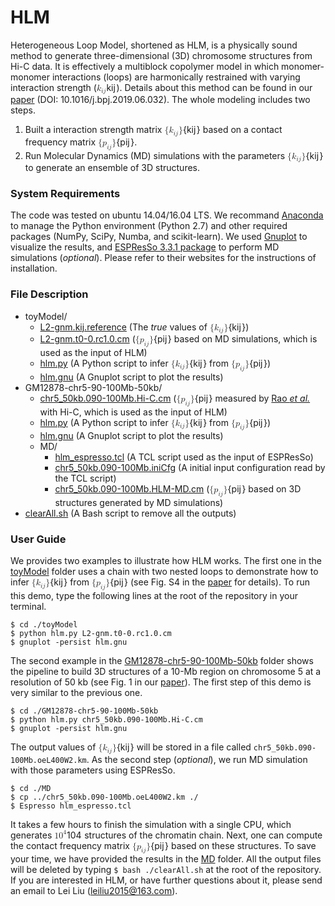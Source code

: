 <!DOCTYPE html>
<html>

<head>
  <meta charset="utf-8">
  <meta name="viewport" content="width=device-width, initial-scale=1.0">
  <title>README.md</title>
  <link rel="stylesheet" href="https://stackedit.io/style.css" />
</head>

<body class="stackedit">
  <div class="stackedit__html"><h1 id="hlm">HLM</h1>
<p>Heterogeneous Loop Model, shortened as HLM, is a physically sound method to generate three-dimensional (3D) chromosome structures from Hi-C data. It is effectively a multiblock copolymer model in which monomer-monomer interactions (loops) are harmonically restrained with varying interaction strength (<span class="katex--inline"><span class="katex"><span class="katex-mathml"><math><semantics><mrow><msub><mi>k</mi><mrow><mi>i</mi><mi>j</mi></mrow></msub></mrow><annotation encoding="application/x-tex">k_{ij}</annotation></semantics></math></span><span class="katex-html" aria-hidden="true"><span class="base"><span class="strut" style="height: 0.980548em; vertical-align: -0.286108em;"></span><span class="mord"><span style="margin-right: 0.03148em;" class="mord mathdefault">k</span><span class="msupsub"><span class="vlist-t vlist-t2"><span class="vlist-r"><span class="vlist" style="height: 0.311664em;"><span class="" style="top: -2.55em; margin-left: -0.03148em; margin-right: 0.05em;"><span class="pstrut" style="height: 2.7em;"></span><span class="sizing reset-size6 size3 mtight"><span class="mord mtight"><span class="mord mathdefault mtight">i</span><span style="margin-right: 0.05724em;" class="mord mathdefault mtight">j</span></span></span></span></span><span class="vlist-s">​</span></span><span class="vlist-r"><span class="vlist" style="height: 0.286108em;"><span class=""></span></span></span></span></span></span></span></span></span></span>). Details about this method can be found in our <a href="https://www.cell.com/biophysj/fulltext/S0006-3495(19)30540-5">paper</a> (DOI: 10.1016/j.bpj.2019.06.032). The whole modeling includes two steps.</p>
<ol>
<li>Built a interaction strength matrix <span class="katex--inline"><span class="katex"><span class="katex-mathml"><math><semantics><mrow><mo stretchy="false">{</mo><msub><mi>k</mi><mrow><mi>i</mi><mi>j</mi></mrow></msub><mo stretchy="false">}</mo></mrow><annotation encoding="application/x-tex">\{k_{ij}\}</annotation></semantics></math></span><span class="katex-html" aria-hidden="true"><span class="base"><span class="strut" style="height: 1.03611em; vertical-align: -0.286108em;"></span><span class="mopen">{</span><span class="mord"><span style="margin-right: 0.03148em;" class="mord mathdefault">k</span><span class="msupsub"><span class="vlist-t vlist-t2"><span class="vlist-r"><span class="vlist" style="height: 0.311664em;"><span class="" style="top: -2.55em; margin-left: -0.03148em; margin-right: 0.05em;"><span class="pstrut" style="height: 2.7em;"></span><span class="sizing reset-size6 size3 mtight"><span class="mord mtight"><span class="mord mathdefault mtight">i</span><span style="margin-right: 0.05724em;" class="mord mathdefault mtight">j</span></span></span></span></span><span class="vlist-s">​</span></span><span class="vlist-r"><span class="vlist" style="height: 0.286108em;"><span class=""></span></span></span></span></span></span><span class="mclose">}</span></span></span></span></span> based on a contact frequency matrix <span class="katex--inline"><span class="katex"><span class="katex-mathml"><math><semantics><mrow><mo stretchy="false">{</mo><msub><mi>p</mi><mrow><mi>i</mi><mi>j</mi></mrow></msub><mo stretchy="false">}</mo></mrow><annotation encoding="application/x-tex">\{p_{ij}\}</annotation></semantics></math></span><span class="katex-html" aria-hidden="true"><span class="base"><span class="strut" style="height: 1.03611em; vertical-align: -0.286108em;"></span><span class="mopen">{</span><span class="mord"><span class="mord mathdefault">p</span><span class="msupsub"><span class="vlist-t vlist-t2"><span class="vlist-r"><span class="vlist" style="height: 0.311664em;"><span class="" style="top: -2.55em; margin-left: 0em; margin-right: 0.05em;"><span class="pstrut" style="height: 2.7em;"></span><span class="sizing reset-size6 size3 mtight"><span class="mord mtight"><span class="mord mathdefault mtight">i</span><span style="margin-right: 0.05724em;" class="mord mathdefault mtight">j</span></span></span></span></span><span class="vlist-s">​</span></span><span class="vlist-r"><span class="vlist" style="height: 0.286108em;"><span class=""></span></span></span></span></span></span><span class="mclose">}</span></span></span></span></span>.</li>
<li>Run Molecular Dynamics (MD) simulations with the parameters <span class="katex--inline"><span class="katex"><span class="katex-mathml"><math><semantics><mrow><mo stretchy="false">{</mo><msub><mi>k</mi><mrow><mi>i</mi><mi>j</mi></mrow></msub><mo stretchy="false">}</mo></mrow><annotation encoding="application/x-tex">\{k_{ij}\}</annotation></semantics></math></span><span class="katex-html" aria-hidden="true"><span class="base"><span class="strut" style="height: 1.03611em; vertical-align: -0.286108em;"></span><span class="mopen">{</span><span class="mord"><span style="margin-right: 0.03148em;" class="mord mathdefault">k</span><span class="msupsub"><span class="vlist-t vlist-t2"><span class="vlist-r"><span class="vlist" style="height: 0.311664em;"><span class="" style="top: -2.55em; margin-left: -0.03148em; margin-right: 0.05em;"><span class="pstrut" style="height: 2.7em;"></span><span class="sizing reset-size6 size3 mtight"><span class="mord mtight"><span class="mord mathdefault mtight">i</span><span style="margin-right: 0.05724em;" class="mord mathdefault mtight">j</span></span></span></span></span><span class="vlist-s">​</span></span><span class="vlist-r"><span class="vlist" style="height: 0.286108em;"><span class=""></span></span></span></span></span></span><span class="mclose">}</span></span></span></span></span> to generate an ensemble of 3D structures.</li>
</ol>
<h3 id="system-requirements">System Requirements</h3>
<p>The code was tested on ubuntu 14.04/16.04 LTS. We recommand <a href="https://www.anaconda.com/distribution/">Anaconda</a> to manage the Python environment (Python 2.7) and other required packages (NumPy, SciPy, Numba, and scikit-learn). We used <a href="gnuplot.sourceforge.net">Gnuplot</a> to visualize the results, and <a href="http://espressomd.org/wordpress/">ESPResSo 3.3.1 package</a> to perform MD simulations (<em>optional</em>). Please refer to their websites for the instructions of installation.</p>
<h3 id="file-description">File Description</h3>
<ul>
<li>toyModel/
<ul>
<li><a href="toyModel/L2-gnm.kij.reference">L2-gnm.kij.reference</a> (The <em>true</em> values of <span class="katex--inline"><span class="katex"><span class="katex-mathml"><math><semantics><mrow><mo stretchy="false">{</mo><msub><mi>k</mi><mrow><mi>i</mi><mi>j</mi></mrow></msub><mo stretchy="false">}</mo></mrow><annotation encoding="application/x-tex">\{k_{ij}\}</annotation></semantics></math></span><span class="katex-html" aria-hidden="true"><span class="base"><span class="strut" style="height: 1.03611em; vertical-align: -0.286108em;"></span><span class="mopen">{</span><span class="mord"><span style="margin-right: 0.03148em;" class="mord mathdefault">k</span><span class="msupsub"><span class="vlist-t vlist-t2"><span class="vlist-r"><span class="vlist" style="height: 0.311664em;"><span class="" style="top: -2.55em; margin-left: -0.03148em; margin-right: 0.05em;"><span class="pstrut" style="height: 2.7em;"></span><span class="sizing reset-size6 size3 mtight"><span class="mord mtight"><span class="mord mathdefault mtight">i</span><span style="margin-right: 0.05724em;" class="mord mathdefault mtight">j</span></span></span></span></span><span class="vlist-s">​</span></span><span class="vlist-r"><span class="vlist" style="height: 0.286108em;"><span class=""></span></span></span></span></span></span><span class="mclose">}</span></span></span></span></span>)</li>
<li><a href="toyModel/L2-gnm.t0-0.rc1.0.cm">L2-gnm.t0-0.rc1.0.cm</a> (<span class="katex--inline"><span class="katex"><span class="katex-mathml"><math><semantics><mrow><mo stretchy="false">{</mo><msub><mi>p</mi><mrow><mi>i</mi><mi>j</mi></mrow></msub><mo stretchy="false">}</mo></mrow><annotation encoding="application/x-tex">\{p_{ij}\}</annotation></semantics></math></span><span class="katex-html" aria-hidden="true"><span class="base"><span class="strut" style="height: 1.03611em; vertical-align: -0.286108em;"></span><span class="mopen">{</span><span class="mord"><span class="mord mathdefault">p</span><span class="msupsub"><span class="vlist-t vlist-t2"><span class="vlist-r"><span class="vlist" style="height: 0.311664em;"><span class="" style="top: -2.55em; margin-left: 0em; margin-right: 0.05em;"><span class="pstrut" style="height: 2.7em;"></span><span class="sizing reset-size6 size3 mtight"><span class="mord mtight"><span class="mord mathdefault mtight">i</span><span style="margin-right: 0.05724em;" class="mord mathdefault mtight">j</span></span></span></span></span><span class="vlist-s">​</span></span><span class="vlist-r"><span class="vlist" style="height: 0.286108em;"><span class=""></span></span></span></span></span></span><span class="mclose">}</span></span></span></span></span> based on MD simulations, which is used as the input of HLM)</li>
<li><a href="toyModel/hlm.py">hlm.py</a> (A Python script to infer <span class="katex--inline"><span class="katex"><span class="katex-mathml"><math><semantics><mrow><mo stretchy="false">{</mo><msub><mi>k</mi><mrow><mi>i</mi><mi>j</mi></mrow></msub><mo stretchy="false">}</mo></mrow><annotation encoding="application/x-tex">\{k_{ij}\}</annotation></semantics></math></span><span class="katex-html" aria-hidden="true"><span class="base"><span class="strut" style="height: 1.03611em; vertical-align: -0.286108em;"></span><span class="mopen">{</span><span class="mord"><span style="margin-right: 0.03148em;" class="mord mathdefault">k</span><span class="msupsub"><span class="vlist-t vlist-t2"><span class="vlist-r"><span class="vlist" style="height: 0.311664em;"><span class="" style="top: -2.55em; margin-left: -0.03148em; margin-right: 0.05em;"><span class="pstrut" style="height: 2.7em;"></span><span class="sizing reset-size6 size3 mtight"><span class="mord mtight"><span class="mord mathdefault mtight">i</span><span style="margin-right: 0.05724em;" class="mord mathdefault mtight">j</span></span></span></span></span><span class="vlist-s">​</span></span><span class="vlist-r"><span class="vlist" style="height: 0.286108em;"><span class=""></span></span></span></span></span></span><span class="mclose">}</span></span></span></span></span> from <span class="katex--inline"><span class="katex"><span class="katex-mathml"><math><semantics><mrow><mo stretchy="false">{</mo><msub><mi>p</mi><mrow><mi>i</mi><mi>j</mi></mrow></msub><mo stretchy="false">}</mo></mrow><annotation encoding="application/x-tex">\{p_{ij}\}</annotation></semantics></math></span><span class="katex-html" aria-hidden="true"><span class="base"><span class="strut" style="height: 1.03611em; vertical-align: -0.286108em;"></span><span class="mopen">{</span><span class="mord"><span class="mord mathdefault">p</span><span class="msupsub"><span class="vlist-t vlist-t2"><span class="vlist-r"><span class="vlist" style="height: 0.311664em;"><span class="" style="top: -2.55em; margin-left: 0em; margin-right: 0.05em;"><span class="pstrut" style="height: 2.7em;"></span><span class="sizing reset-size6 size3 mtight"><span class="mord mtight"><span class="mord mathdefault mtight">i</span><span style="margin-right: 0.05724em;" class="mord mathdefault mtight">j</span></span></span></span></span><span class="vlist-s">​</span></span><span class="vlist-r"><span class="vlist" style="height: 0.286108em;"><span class=""></span></span></span></span></span></span><span class="mclose">}</span></span></span></span></span>)</li>
<li><a href="toyModel/hlm.gnu">hlm.gnu</a> (A Gnuplot script to plot the results)</li>
</ul>
</li>
<li>GM12878-chr5-90-100Mb-50kb/
<ul>
<li><a href="GM12878-chr5-90-100Mb-50kb/chr5_50kb.090-100Mb.Hi-C.cm">chr5_50kb.090-100Mb.Hi-C.cm</a> (<span class="katex--inline"><span class="katex"><span class="katex-mathml"><math><semantics><mrow><mo stretchy="false">{</mo><msub><mi>p</mi><mrow><mi>i</mi><mi>j</mi></mrow></msub><mo stretchy="false">}</mo></mrow><annotation encoding="application/x-tex">\{p_{ij}\}</annotation></semantics></math></span><span class="katex-html" aria-hidden="true"><span class="base"><span class="strut" style="height: 1.03611em; vertical-align: -0.286108em;"></span><span class="mopen">{</span><span class="mord"><span class="mord mathdefault">p</span><span class="msupsub"><span class="vlist-t vlist-t2"><span class="vlist-r"><span class="vlist" style="height: 0.311664em;"><span class="" style="top: -2.55em; margin-left: 0em; margin-right: 0.05em;"><span class="pstrut" style="height: 2.7em;"></span><span class="sizing reset-size6 size3 mtight"><span class="mord mtight"><span class="mord mathdefault mtight">i</span><span style="margin-right: 0.05724em;" class="mord mathdefault mtight">j</span></span></span></span></span><span class="vlist-s">​</span></span><span class="vlist-r"><span class="vlist" style="height: 0.286108em;"><span class=""></span></span></span></span></span></span><span class="mclose">}</span></span></span></span></span> measured by <a href="https://www.cell.com/cell/fulltext/S0092-8674(14)01497-4?_returnURL=https%3A%2F%2Flinkinghub.elsevier.com%2Fretrieve%2Fpii%2FS0092867414014974%3Fshowall%3Dtrue">Rao <em>et al.</em></a> with Hi-C, which is used as the input of HLM)</li>
<li><a href="GM12878-chr5-90-100Mb-50kb/hlm.py">hlm.py</a> (A Python script to infer <span class="katex--inline"><span class="katex"><span class="katex-mathml"><math><semantics><mrow><mo stretchy="false">{</mo><msub><mi>k</mi><mrow><mi>i</mi><mi>j</mi></mrow></msub><mo stretchy="false">}</mo></mrow><annotation encoding="application/x-tex">\{k_{ij}\}</annotation></semantics></math></span><span class="katex-html" aria-hidden="true"><span class="base"><span class="strut" style="height: 1.03611em; vertical-align: -0.286108em;"></span><span class="mopen">{</span><span class="mord"><span style="margin-right: 0.03148em;" class="mord mathdefault">k</span><span class="msupsub"><span class="vlist-t vlist-t2"><span class="vlist-r"><span class="vlist" style="height: 0.311664em;"><span class="" style="top: -2.55em; margin-left: -0.03148em; margin-right: 0.05em;"><span class="pstrut" style="height: 2.7em;"></span><span class="sizing reset-size6 size3 mtight"><span class="mord mtight"><span class="mord mathdefault mtight">i</span><span style="margin-right: 0.05724em;" class="mord mathdefault mtight">j</span></span></span></span></span><span class="vlist-s">​</span></span><span class="vlist-r"><span class="vlist" style="height: 0.286108em;"><span class=""></span></span></span></span></span></span><span class="mclose">}</span></span></span></span></span> from <span class="katex--inline"><span class="katex"><span class="katex-mathml"><math><semantics><mrow><mo stretchy="false">{</mo><msub><mi>p</mi><mrow><mi>i</mi><mi>j</mi></mrow></msub><mo stretchy="false">}</mo></mrow><annotation encoding="application/x-tex">\{p_{ij}\}</annotation></semantics></math></span><span class="katex-html" aria-hidden="true"><span class="base"><span class="strut" style="height: 1.03611em; vertical-align: -0.286108em;"></span><span class="mopen">{</span><span class="mord"><span class="mord mathdefault">p</span><span class="msupsub"><span class="vlist-t vlist-t2"><span class="vlist-r"><span class="vlist" style="height: 0.311664em;"><span class="" style="top: -2.55em; margin-left: 0em; margin-right: 0.05em;"><span class="pstrut" style="height: 2.7em;"></span><span class="sizing reset-size6 size3 mtight"><span class="mord mtight"><span class="mord mathdefault mtight">i</span><span style="margin-right: 0.05724em;" class="mord mathdefault mtight">j</span></span></span></span></span><span class="vlist-s">​</span></span><span class="vlist-r"><span class="vlist" style="height: 0.286108em;"><span class=""></span></span></span></span></span></span><span class="mclose">}</span></span></span></span></span>)</li>
<li><a href="GM12878-chr5-90-100Mb-50kb/hlm.gnu">hlm.gnu</a> (A Gnuplot script to plot the results)</li>
<li>MD/
<ul>
<li><a href="GM12878-chr5-90-100Mb-50kb/MD/hlm_espresso.tcl">hlm_espresso.tcl</a> (A TCL script used as the input of ESPResSo)</li>
<li><a href="GM12878-chr5-90-100Mb-50kb/MD/chr5_50kb.090-100Mb.iniCfg">chr5_50kb.090-100Mb.iniCfg</a> (A initial input configuration read by the TCL script)</li>
<li><a href="GM12878-chr5-90-100Mb-50kb/MD/chr5_50kb.090-100Mb.HLM-MD.cm">chr5_50kb.090-100Mb.HLM-MD.cm</a> (<span class="katex--inline"><span class="katex"><span class="katex-mathml"><math><semantics><mrow><mo stretchy="false">{</mo><msub><mi>p</mi><mrow><mi>i</mi><mi>j</mi></mrow></msub><mo stretchy="false">}</mo></mrow><annotation encoding="application/x-tex">\{p_{ij}\}</annotation></semantics></math></span><span class="katex-html" aria-hidden="true"><span class="base"><span class="strut" style="height: 1.03611em; vertical-align: -0.286108em;"></span><span class="mopen">{</span><span class="mord"><span class="mord mathdefault">p</span><span class="msupsub"><span class="vlist-t vlist-t2"><span class="vlist-r"><span class="vlist" style="height: 0.311664em;"><span class="" style="top: -2.55em; margin-left: 0em; margin-right: 0.05em;"><span class="pstrut" style="height: 2.7em;"></span><span class="sizing reset-size6 size3 mtight"><span class="mord mtight"><span class="mord mathdefault mtight">i</span><span style="margin-right: 0.05724em;" class="mord mathdefault mtight">j</span></span></span></span></span><span class="vlist-s">​</span></span><span class="vlist-r"><span class="vlist" style="height: 0.286108em;"><span class=""></span></span></span></span></span></span><span class="mclose">}</span></span></span></span></span> based on 3D structures generated by MD simulations)</li>
</ul>
</li>
</ul>
</li>
<li><a href="clearAll.sh">clearAll.sh</a> (A Bash script to remove all the outputs)</li>
</ul>
<h3 id="user-guide">User Guide</h3>
<p>We provides two examples to illustrate how HLM works. The first one in the <a href="toyModel/">toyModel</a> folder uses a chain with two nested loops to demonstrate how to infer <span class="katex--inline"><span class="katex"><span class="katex-mathml"><math><semantics><mrow><mo stretchy="false">{</mo><msub><mi>k</mi><mrow><mi>i</mi><mi>j</mi></mrow></msub><mo stretchy="false">}</mo></mrow><annotation encoding="application/x-tex">\{k_{ij}\}</annotation></semantics></math></span><span class="katex-html" aria-hidden="true"><span class="base"><span class="strut" style="height: 1.03611em; vertical-align: -0.286108em;"></span><span class="mopen">{</span><span class="mord"><span style="margin-right: 0.03148em;" class="mord mathdefault">k</span><span class="msupsub"><span class="vlist-t vlist-t2"><span class="vlist-r"><span class="vlist" style="height: 0.311664em;"><span class="" style="top: -2.55em; margin-left: -0.03148em; margin-right: 0.05em;"><span class="pstrut" style="height: 2.7em;"></span><span class="sizing reset-size6 size3 mtight"><span class="mord mtight"><span class="mord mathdefault mtight">i</span><span style="margin-right: 0.05724em;" class="mord mathdefault mtight">j</span></span></span></span></span><span class="vlist-s">​</span></span><span class="vlist-r"><span class="vlist" style="height: 0.286108em;"><span class=""></span></span></span></span></span></span><span class="mclose">}</span></span></span></span></span> from <span class="katex--inline"><span class="katex"><span class="katex-mathml"><math><semantics><mrow><mo stretchy="false">{</mo><msub><mi>p</mi><mrow><mi>i</mi><mi>j</mi></mrow></msub><mo stretchy="false">}</mo></mrow><annotation encoding="application/x-tex">\{p_{ij}\}</annotation></semantics></math></span><span class="katex-html" aria-hidden="true"><span class="base"><span class="strut" style="height: 1.03611em; vertical-align: -0.286108em;"></span><span class="mopen">{</span><span class="mord"><span class="mord mathdefault">p</span><span class="msupsub"><span class="vlist-t vlist-t2"><span class="vlist-r"><span class="vlist" style="height: 0.311664em;"><span class="" style="top: -2.55em; margin-left: 0em; margin-right: 0.05em;"><span class="pstrut" style="height: 2.7em;"></span><span class="sizing reset-size6 size3 mtight"><span class="mord mtight"><span class="mord mathdefault mtight">i</span><span style="margin-right: 0.05724em;" class="mord mathdefault mtight">j</span></span></span></span></span><span class="vlist-s">​</span></span><span class="vlist-r"><span class="vlist" style="height: 0.286108em;"><span class=""></span></span></span></span></span></span><span class="mclose">}</span></span></span></span></span> (see Fig. S4 in the <a href="https://www.cell.com/biophysj/fulltext/S0006-3495(19)30540-5">paper</a> for details). To run this demo, type the following lines at the root of the repository in your terminal.</p>
<pre><code>$ cd ./toyModel
$ python hlm.py L2-gnm.t0-0.rc1.0.cm
$ gnuplot -persist hlm.gnu
</code></pre>
<p>The second example in the <a href="GM12878-chr5-90-100Mb-50kb/">GM12878-chr5-90-100Mb-50kb</a> folder shows the pipeline to build 3D structures of a 10-Mb region on chromosome 5 at a resolution of 50 kb (see Fig. 1 in our <a href="https://www.cell.com/biophysj/fulltext/S0006-3495(19)30540-5">paper</a>). The first step of this demo is very similar to the previous one.</p>
<pre><code>$ cd ./GM12878-chr5-90-100Mb-50kb
$ python hlm.py chr5_50kb.090-100Mb.Hi-C.cm
$ gnuplot -persist hlm.gnu
</code></pre>
<p>The output values of <span class="katex--inline"><span class="katex"><span class="katex-mathml"><math><semantics><mrow><mo stretchy="false">{</mo><msub><mi>k</mi><mrow><mi>i</mi><mi>j</mi></mrow></msub><mo stretchy="false">}</mo></mrow><annotation encoding="application/x-tex">\{k_{ij}\}</annotation></semantics></math></span><span class="katex-html" aria-hidden="true"><span class="base"><span class="strut" style="height: 1.03611em; vertical-align: -0.286108em;"></span><span class="mopen">{</span><span class="mord"><span style="margin-right: 0.03148em;" class="mord mathdefault">k</span><span class="msupsub"><span class="vlist-t vlist-t2"><span class="vlist-r"><span class="vlist" style="height: 0.311664em;"><span class="" style="top: -2.55em; margin-left: -0.03148em; margin-right: 0.05em;"><span class="pstrut" style="height: 2.7em;"></span><span class="sizing reset-size6 size3 mtight"><span class="mord mtight"><span class="mord mathdefault mtight">i</span><span style="margin-right: 0.05724em;" class="mord mathdefault mtight">j</span></span></span></span></span><span class="vlist-s">​</span></span><span class="vlist-r"><span class="vlist" style="height: 0.286108em;"><span class=""></span></span></span></span></span></span><span class="mclose">}</span></span></span></span></span> will be stored in a file called <code>chr5_50kb.090-100Mb.oeL400W2.km</code>. As the second step (<em>optional</em>), we run MD simulation with those parameters using ESPResSo.</p>
<pre><code>$ cd ./MD
$ cp ../chr5_50kb.090-100Mb.oeL400W2.km ./
$ Espresso hlm_espresso.tcl
</code></pre>
<p>It takes a few hours to finish the simulation with a single CPU, which generates <span class="katex--inline"><span class="katex"><span class="katex-mathml"><math><semantics><mrow><mn>1</mn><msup><mn>0</mn><mn>4</mn></msup></mrow><annotation encoding="application/x-tex">10^{4}</annotation></semantics></math></span><span class="katex-html" aria-hidden="true"><span class="base"><span class="strut" style="height: 0.814108em; vertical-align: 0em;"></span><span class="mord">1</span><span class="mord"><span class="mord">0</span><span class="msupsub"><span class="vlist-t"><span class="vlist-r"><span class="vlist" style="height: 0.814108em;"><span class="" style="top: -3.063em; margin-right: 0.05em;"><span class="pstrut" style="height: 2.7em;"></span><span class="sizing reset-size6 size3 mtight"><span class="mord mtight"><span class="mord mtight">4</span></span></span></span></span></span></span></span></span></span></span></span></span> structures of the chromatin chain. Next, one can compute the contact frequency matrix <span class="katex--inline"><span class="katex"><span class="katex-mathml"><math><semantics><mrow><mo stretchy="false">{</mo><msub><mi>p</mi><mrow><mi>i</mi><mi>j</mi></mrow></msub><mo stretchy="false">}</mo></mrow><annotation encoding="application/x-tex">\{p_{ij}\}</annotation></semantics></math></span><span class="katex-html" aria-hidden="true"><span class="base"><span class="strut" style="height: 1.03611em; vertical-align: -0.286108em;"></span><span class="mopen">{</span><span class="mord"><span class="mord mathdefault">p</span><span class="msupsub"><span class="vlist-t vlist-t2"><span class="vlist-r"><span class="vlist" style="height: 0.311664em;"><span class="" style="top: -2.55em; margin-left: 0em; margin-right: 0.05em;"><span class="pstrut" style="height: 2.7em;"></span><span class="sizing reset-size6 size3 mtight"><span class="mord mtight"><span class="mord mathdefault mtight">i</span><span style="margin-right: 0.05724em;" class="mord mathdefault mtight">j</span></span></span></span></span><span class="vlist-s">​</span></span><span class="vlist-r"><span class="vlist" style="height: 0.286108em;"><span class=""></span></span></span></span></span></span><span class="mclose">}</span></span></span></span></span> based on these structures. To save your time, we have provided the results in the <a href="GM12878-chr5-90-100Mb-50kb/MD">MD</a> folder. All the output files will be deleted by typing <code>$ bash ./clearAll.sh</code> at the root of the repository. If you are interested in HLM, or have further questions about it, please send an email to Lei Liu (<a href="mailto:leiliu2015@163.com">leiliu2015@163.com</a>).</p>
</div>
</body>

</html>
